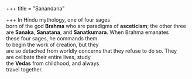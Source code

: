 +++
title = "Sanandana"

+++
In Hindu mythology, one of four sages  
born of the god **Brahma** who are paradigms of **asceticism**; the other three  
are **Sanaka**, **Sanatana**, and **Sanatkumara**. When Brahma emanates  
these four sages, he commands them  
to begin the work of creation, but they  
are so detached from worldly concerns that they refuse to do so. They  
are celibate their entire lives, study  
the **Vedas** from childhood, and always  
travel together.